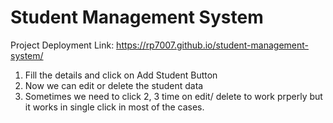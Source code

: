 # Student Management System

Project Deployment Link: https://rp7007.github.io/student-management-system/

1. Fill the details and click on Add Student Button
2. Now we can edit or delete the student data
3. Sometimes we need to click 2, 3 time on edit/ delete to work prperly but it works in single click in most of the cases.

